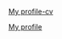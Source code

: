 [My profile-cv](https://scorpigg.github.io/rsschool-cv/cv)

[My profile](https://scorpigg.github.io/rsschool-cv)